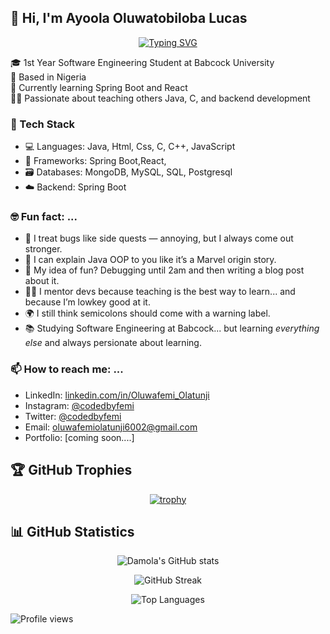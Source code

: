 ## 👋 Hi, I'm Ayoola Oluwatobiloba Lucas

<div align="center">
  
[![Typing SVG](https://readme-typing-svg.herokuapp.com?font=Fira+Code&pause=1000&color=2196F3&center=true&vCenter=true&width=435&lines=Backend+Developer;Spring-Boot+Developer;Problem+Solver;Code+Enthusiast)](https://git.io/typing-svg)

</div>

🎓 1st Year Software Engineering Student at Babcock University  
📍 Based in Nigeria  
🌱 Currently learning Spring Boot and React  
🧑‍🏫 Passionate about teaching others Java, C, and backend development  


### 🚀 Tech Stack
- 💻 Languages: Java, Html, Css, C, C++, JavaScript
- 🧰 Frameworks: Spring Boot,React,
- 🗃️ Databases: MongoDB, MySQL, SQL, Postgresql
- ☁️ Backend: Spring Boot


### 🤓 Fun fact: ...

- 🧠 I treat bugs like side quests — annoying, but I always come out stronger.
- 🧰 I can explain Java OOP to you like it’s a Marvel origin story.
- 🎯 My idea of fun? Debugging until 2am and then writing a blog post about it.
- 🧑‍🏫 I mentor devs because teaching is the best way to learn... and because I’m lowkey good at it.
- 🌍 I still think semicolons should come with a warning label.
- 📚 Studying Software Engineering at Babcock... but learning *everything else* and always persionate about learning.


### 📫 How to reach me: ...

- LinkedIn: [linkedin.com/in/Oluwafemi_Olatunji](https://www.linkedin.com/in/ayoola-lucas-211472343?utm)
- Instagram: [@codedbyfemi](https://www.instagram.com/codedbyfemi/?__pwa=1)
- Twitter: [@codedbyfemi](https://x.com/AyoolaLucas)
- Email: oluwafemiolatunji6002@gmail.com
- Portfolio: [coming soon....]


## 🏆 GitHub Trophies

<div align="center">
  
[![trophy](https://github-profile-trophy.vercel.app/?username=codedbyfemi&theme=onestar&no-frame=false&no-bg=false&margin-w=4&exclude=Star,Review,Issue,Stars,Reviews,Issues)](https://github.com/ryo-ma/github-profile-trophy)

</div>

## 📊 GitHub Statistics

<div align="center">
  
![Damola's GitHub stats](https://github-readme-stats.vercel.app/api?username=codedbyfemi&show_icons=true&theme=radical&hide_border=true&count_private=true)

![GitHub Streak](https://github-readme-streak-stats.herokuapp.com/?user=codedbyfemi&theme=radical&hide_border=true)

![Top Languages](https://github-readme-stats.vercel.app/api/top-langs/?username=codedbyfemi&layout=compact&theme=radical&hide_border=true)

</div>

![Profile views](https://komarev.com/ghpvc/?username=codedbyfemi)


<!--
**codedbyfemi/codedbyfemi** is a ✨ _special_ ✨ repository because its `README.md` (this file) appears on your GitHub profile.

Here are some ideas to get you started:

- 🔭 I’m currently working on ...
- 🌱 I’m currently learning ...
- 👯 I’m looking to collaborate on ...
- 🤔 I’m looking for help with ...
- 💬 Ask me about ...
- 📫 How to reach me: ...
- 😄 Pronouns: ...
- ⚡ Fun fact: ...
-->
